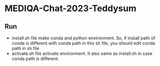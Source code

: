 # MEDIQA-Chat-2023-Teddysum



## Run
- install.sh file make conda and python environment. So, if install path of conda is different with conda path in this sh file, you should edit conda path in sh file
- activate.sh file activate environment. It also same as install.sh in case conda path is different.
